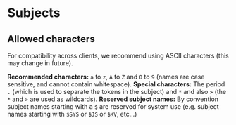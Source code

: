 # Subjects

## Allowed characters

For compatibility across clients, we recommend using ASCII characters (this may change in future).

**Recommended characters:** `a` to `z`, `A` to `Z` and `0` to `9` (names are case sensitive, and cannot contain whitespace).
**Special characters:** The period `.` (which is used to separate the tokens in the subject) and `*` and also `>` (the `*` and `>` are used as wildcards).
**Reserved subject names:** By convention subject names starting with a `$` are reserved for system use (e.g. subject names starting with `$SYS` or `$JS` or `$KV`, etc...)


